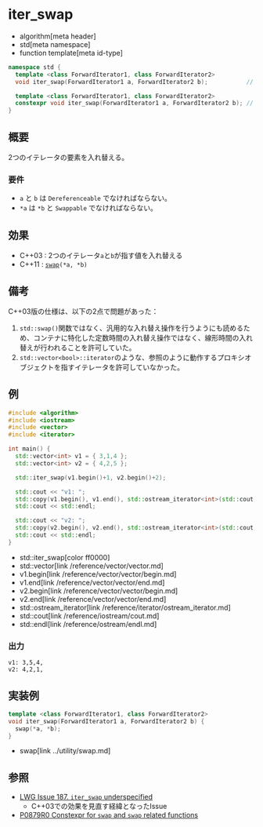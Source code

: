 # iter_swap
* algorithm[meta header]
* std[meta namespace]
* function template[meta id-type]

```cpp
namespace std {
  template <class ForwardIterator1, class ForwardIterator2>
  void iter_swap(ForwardIterator1 a, ForwardIterator2 b);           // (1) C++03

  template <class ForwardIterator1, class ForwardIterator2>
  constexpr void iter_swap(ForwardIterator1 a, ForwardIterator2 b); // (1) C++20
}
```

## 概要
2つのイテレータの要素を入れ替える。


### 要件
- `a` と `b` は `Dereferenceable` でなければならない。
- `*a` は `*b` と `Swappable` でなければならない。


## 効果
- C++03 : 2つのイテレータ`a`と`b`が指す値を入れ替える
- C++11 : [`swap`](/reference/utility/swap.md)`(*a, *b)`


## 備考
C++03版の仕様は、以下の2点で問題があった：

1. `std::swap()`関数ではなく、汎用的な入れ替え操作を行うようにも読めるため、コンテナに特化した定数時間の入れ替え操作ではなく、線形時間の入れ替えが行われることを許可していた。
2. `std::vector<bool>::iterator`のような、参照のように動作するプロキシオブジェクトを指すイテレータを許可していなかった。


## 例
```cpp example
#include <algorithm>
#include <iostream>
#include <vector>
#include <iterator>

int main() {
  std::vector<int> v1 = { 3,1,4 };
  std::vector<int> v2 = { 4,2,5 };

  std::iter_swap(v1.begin()+1, v2.begin()+2);

  std::cout << "v1: ";
  std::copy(v1.begin(), v1.end(), std::ostream_iterator<int>(std::cout, ","));
  std::cout << std::endl;

  std::cout << "v2: ";
  std::copy(v2.begin(), v2.end(), std::ostream_iterator<int>(std::cout, ","));
  std::cout << std::endl;
}
```
* std::iter_swap[color ff0000]
* std::vector[link /reference/vector/vector.md]
* v1.begin[link /reference/vector/vector/begin.md]
* v1.end[link /reference/vector/vector/end.md]
* v2.begin[link /reference/vector/vector/begin.md]
* v2.end[link /reference/vector/vector/end.md]
* std::ostream_iterator[link /reference/iterator/ostream_iterator.md]
* std::cout[link /reference/iostream/cout.md]
* std::endl[link /reference/ostream/endl.md]
### 出力
```
v1: 3,5,4,
v2: 4,2,1,
```


## 実装例
```cpp
template <class ForwardIterator1, class ForwardIterator2>
void iter_swap(ForwardIterator1 a, ForwardIterator2 b) {
  swap(*a, *b);
}
```
* swap[link ../utility/swap.md]


## 参照
- [LWG Issue 187. `iter_swap` underspecified](http://www.open-std.org/jtc1/sc22/wg21/docs/lwg-defects.html#187)
    - C++03での効果を見直す経緯となったIssue
- [P0879R0 Constexpr for `swap` and `swap` related functions](http://www.open-std.org/jtc1/sc22/wg21/docs/papers/2018/p0879r0.html)
